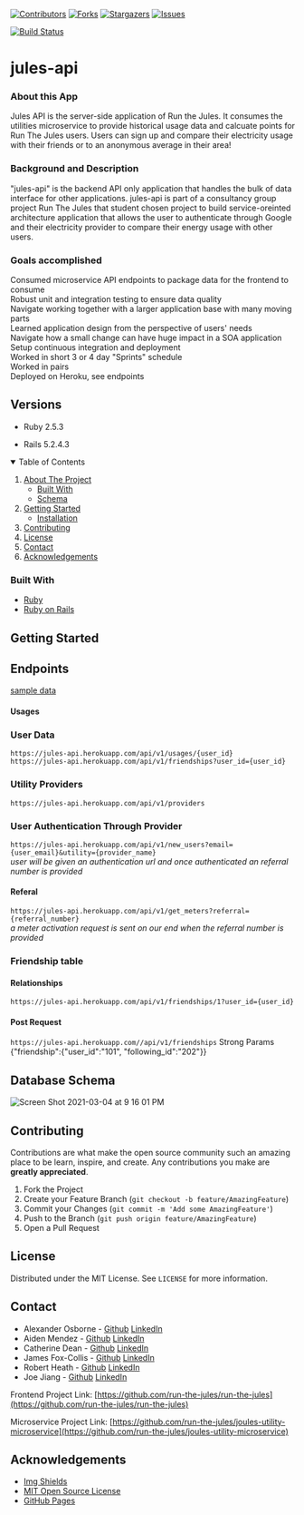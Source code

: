 [![Contributors][contributors-shield]][contributors-url]
[![Forks][forks-shield]][forks-url]
[![Stargazers][stars-shield]][stars-url]
[![Issues][issues-shield]][issues-url]

[![Build Status](https://travis-ci.com/run-the-jules/jules-api.svg?branch=main)](https://travis-ci.com/run-the-jules/jules-api)

# jules-api

### About this App

Jules API is the server-side application of Run the Jules. It consumes the utilities microservice to provide historical usage data and calcuate points for Run The Jules users. Users can sign up and compare their electricity usage with their friends or to an anonymous average in their area!

### Background and Description

"jules-api" is the backend API only application that handles the bulk of data interface for other applications. jules-api is part of a consultancy group project Run The Jules that student chosen project to build service-oreinted architecture application that allows the user to authenticate through Google and their electricity provider to compare their energy usage with other users.

### Goals accomplished
Consumed microservice API endpoints to package data for the frontend to consume  
Robust unit and integration testing to ensure data quality  
Navigate working together with a larger application base with many moving parts  
Learned application design from the perspective of users' needs  
Navigate how a small change can have huge impact in a SOA application  
Setup continuous integration and deployment  
Worked in short 3 or 4 day "Sprints" schedule  
Worked in pairs  
Deployed on Heroku, see endpoints


## Versions

- Ruby 2.5.3

- Rails 5.2.4.3



<!-- TABLE OF CONTENTS -->
<details open="open">
  <summary>Table of Contents</summary>
  <ol>
    <li>
      <a href="#about-the-project">About The Project</a>
      <ul>
        <li><a href="#built-with">Built With</a></li>
        <li><a href="#schema">Schema</a></li>
      </ul>
    </li>
    <li>
      <a href="#getting-started">Getting Started</a>
      <ul>
        <li><a href="#installation">Installation</a></li>
      </ul>
    </li>
    <li><a href="#contributing">Contributing</a></li>
    <li><a href="#license">License</a></li>
    <li><a href="#contact">Contact</a></li>
    <li><a href="#acknowledgements">Acknowledgements</a></li>
  </ol>
</details>



<!-- ABOUT THE PROJECT -->
### Built With

* [Ruby](https://www.ruby-lang.org/en/)
* [Ruby on Rails](https://github.com/rails/rails)

<!-- GETTING STARTED -->
## Getting Started


## Endpoints
[sample data](media/responses.json)

#### Usages
### User Data
`https://jules-api.herokuapp.com/api/v1/usages/{user_id}`  
`https://jules-api.herokuapp.com/api/v1/friendships?user_id={user_id}`
### Utility Providers
`https://jules-api.herokuapp.com/api/v1/providers`
### User Authentication Through Provider
`https://jules-api.herokuapp.com/api/v1/new_users?email={user_email}&utility={provider_name}`  
  _user will be given an authentication url and once authenticated an referral number is provided_
#### Referal
`https://jules-api.herokuapp.com/api/v1/get_meters?referral={referral_number}`  
  _a meter activation request is sent on our end when the referral number is provided_
### Friendship table
#### Relationships
`https://jules-api.herokuapp.com/api/v1/friendships/1?user_id={user_id}`

#### Post Request
`https://jules-api.herokuapp.com//api/v1/friendships`
Strong Params {"friendship":{"user_id":"101", "following_id":"202"}}




## Database Schema
![Screen Shot 2021-03-04 at 9 16 01 PM](https://user-images.githubusercontent.com/64919819/110066871-b0ea1d80-7d2f-11eb-9181-097afe165e07.png)


<!-- CONTRIBUTING -->
## Contributing

Contributions are what make the open source community such an amazing place to be learn, inspire, and create. Any contributions you make are **greatly appreciated**.

1. Fork the Project
2. Create your Feature Branch (`git checkout -b feature/AmazingFeature`)
3. Commit your Changes (`git commit -m 'Add some AmazingFeature'`)
4. Push to the Branch (`git push origin feature/AmazingFeature`)
5. Open a Pull Request



<!-- LICENSE -->
## License

Distributed under the MIT License. See `LICENSE` for more information.



<!-- CONTACT -->
## Contact

- Alexander Osborne - [Github](https://github.com/AlexanderOsborne) [LinkedIn](https://www.linkedin.com/in/alex-osborne/)
- Aiden Mendez - [Github](https://github.com/aidenmendez) [LinkedIn](https://www.linkedin.com/in/aiden-mendez/)
- Catherine Dean - [Github](https://github.com/catherinemdean15) [LinkedIn](https://www.linkedin.com/in/catherine-dean-57a92030/)
- James Fox-Collis - [Github](https://github.com/jlfoxcollis) [LinkedIn](https://www.linkedin.com/in/james-fox-collis/)
- Robert Heath - [Github](https://github.com/kaiheiongaku) [LinkedIn](https://www.linkedin.com/in/robert-heath-ii/)
- Joe Jiang - [Github](https://github.com/ninesky00) [LinkedIn](https://www.linkedin.com/in/joe-jiang01/)


Frontend Project Link: [https://github.com/run-the-jules/run-the-jules](https://github.com/run-the-jules/run-the-jules)

Microservice Project Link: [https://github.com/run-the-jules/joules-utility-microservice](https://github.com/run-the-jules/joules-utility-microservice)



<!-- ACKNOWLEDGEMENTS -->
## Acknowledgements
* [Img Shields](https://shields.io)
* [MIT Open Source License](https://opensource.org/licenses/MIT)
* [GitHub Pages](https://pages.github.com)






<!-- MARKDOWN LINKS & IMAGES -->
<!-- https://www.markdownguide.org/basic-syntax/#reference-style-links -->
[contributors-shield]: https://img.shields.io/github/contributors/run-the-jules/joules-utility-microservice.svg?style=for-the-badge
[contributors-url]: https://github.com/run-the-jules/joules-utility-microservice/graphs/contributors
[forks-shield]: https://img.shields.io/github/forks/run-the-jules/joules-utility-microservice.svg?style=for-the-badge
[forks-url]: https://github.com/run-the-jules/joules-utility-microservice/network/members
[stars-shield]: https://img.shields.io/github/stars/run-the-jules/joules-utility-microservice.svg?style=for-the-badge
[stars-url]: https://github.com/run-the-jules/joules-utility-microservice/stargazers
[issues-shield]: https://img.shields.io/github/issues/run-the-jules/joules-utility-microservice.svg?style=for-the-badge
[issues-url]: https://github.com/run-the-jules/joules-utility-microservice/issues
[product-screenshot]: images/screenshot.png
